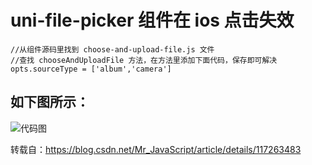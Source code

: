 <header-img title="uni-file-picker组件在ios点击失效" date="2022-01-23"/>

# <my-title textColor_h="rgb(224, 64, 251)" lineColor="rgb(224, 64, 251)" display="none">uni-file-picker 组件在 ios 点击失效</my-title>

```js:no-line-numbers
//从组件源码里找到 choose-and-upload-file.js 文件
//查找 chooseAndUploadFile 方法，在方法里添加下面代码，保存即可解决
opts.sourceType = ['album','camera']
```

## 如下图所示：

![代码图](https://img-blog.csdnimg.cn/20210525200621817.png?x-oss-process=image/watermark,type_ZmFuZ3poZW5naGVpdGk,shadow_10,text_aHR0cHM6Ly9ibG9nLmNzZG4ubmV0L01yX0phdmFTY3JpcHQ=,size_16,color_FFFFFF,t_70)

<tips type="info">
<template v-slot:title>
小蝣说：
</template>
转载自：<a href="https://blog.csdn.net/Mr_JavaScript/article/details/117263483" target="_blank">https://blog.csdn.net/Mr_JavaScript/article/details/117263483</a>
</tips>
<ClientOnly>
<comment/>
</ClientOnly>

<my-code/>
